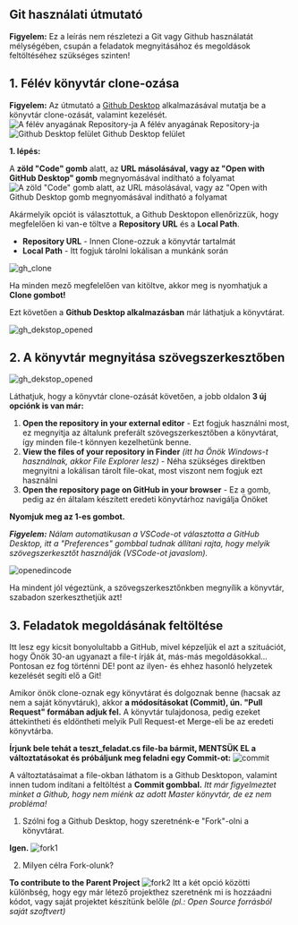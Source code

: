 ## Git használati útmutató
**Figyelem:** Ez a leírás nem részletezi a Git vagy Github használatát mélységében, csupán a feladatok megnyitásához és megoldások feltöltéséhez szükséges szinten!

## 1. Félév könyvtár clone-ozása
**Figyelem:** Az útmutató a [Github Desktop](https://desktop.github.com) alkalmazásával mutatja be a könyvtár clone-ozását, valamint kezelését. 
![A félév anyagának Repository-ja](https://github.com/Herkerr/Milton_ProgTech/blob/main/etc/git_tutorial/gh_repo_main.png)
A félév anyagának Repository-ja
![Github Desktop felület](https://github.com/Herkerr/Milton_ProgTech/blob/main/etc/git_tutorial/gh_desktop_main.png)
Github Desktop felület

**1. lépés:**

A **zöld "Code" gomb** alatt, az **URL másolásával, vagy az "Open with GitHub Desktop" gomb** megnyomásával indítható a folyamat
![A zöld "Code" gomb alatt, az URL másolásával, vagy az "Open with Github Desktop gomb megnyomásával indítható a folyamat](https://github.com/Herkerr/Milton_ProgTech/blob/main/etc/git_tutorial/gh_repo_open1.png)

Akármelyik opciót is választottuk, a Github Desktopon ellenőrizzük, hogy megfelelően ki van-e töltve a **Repository URL** és a **Local Path**.

 - **Repository URL** - Innen Clone-ozzuk a könyvtár tartalmát
 - **Local Path** - Itt fogjuk tárolni lokálisan a munkánk során

![gh_clone](https://github.com/Herkerr/Milton_ProgTech/blob/main/etc/git_tutorial/gh_desktop_clone.png)

Ha minden mező megfelelően van kitöltve, akkor meg is nyomhatjuk a **Clone gombot!**

Ezt követően a **Github Desktop alkalmazásban** már láthatjuk a könyvtárat.

![gh_dekstop_opened](https://github.com/Herkerr/Milton_ProgTech/blob/main/etc/git_tutorial/gh_desktop_openWithCode.png)

## 2. A könyvtár megnyitása szövegszerkesztőben

![gh_dekstop_opened](https://github.com/Herkerr/Milton_ProgTech/blob/main/etc/git_tutorial/gh_desktop_openWithCode.png)

Láthatjuk, hogy a könyvtár clone-ozását követően, a jobb oldalon **3 új opciónk is van már:**

 1. **Open the repository in your external editor** - Ezt fogjuk használni most, ez megnyitja az általunk preferált szövegszerkesztőben a könyvtárat, így minden file-t könnyen kezelhetünk benne.
 2. **View the files of your repository in Finder** *(itt ha Önök Windows-t használnak, akkor File Explorer lesz)* - Néha szükséges direktben megnyitni a lokálisan tárolt file-okat, most viszont nem fogjuk ezt használni
 3. **Open the repository page on GitHub in your browser** - Ez a gomb, pedig az én általam készített eredeti könyvtárhoz navigálja Önöket

**Nyomjuk meg az 1-es gombot.**

***Figyelem:** Nálam automatikusan a VSCode-ot választotta a GitHub Desktop, itt a "Preferences" gombbal tudnak állítani rajta, hogy melyik szövegszerkesztőt használják (VSCode-ot javaslom).*

![openedincode](https://github.com/Herkerr/Milton_ProgTech/blob/main/etc/git_tutorial/gh_vscode1.png)

Ha mindent jól végeztünk, a szövegszerkesztőnkben megnyílik a könyvtár, szabadon szerkeszthetjük azt!

## 3. Feladatok megoldásának feltöltése
Itt lesz egy kicsit bonyolultabb a GitHub, mivel képzeljük el azt a szituációt, hogy Önök 30-an ugyanazt a file-t írják át, más-más megoldásokkal... Pontosan ez fog történni DE! pont az ilyen- és ehhez hasonló helyzetek kezelését segíti elő a Git!

Amikor önök clone-oznak egy könyvtárat és dolgoznak benne (hacsak az nem a saját könyvtáruk), akkor **a módosításokat (Commit), ún. "Pull Request" formában adjuk fel.** A könyvtár tulajdonosa, pedig ezeket áttekintheti és eldöntheti melyik Pull Request-et Merge-eli be az eredeti könyvtárba.

**Írjunk bele tehát a teszt_feladat.cs file-ba bármit, MENTSÜK EL a változtatásokat és próbáljunk meg feladni egy Commit-ot:**
![commit](https://github.com/Herkerr/Milton_ProgTech/blob/main/etc/git_tutorial/gh_commit.png)

A változtatásaimat a file-okban láthatom is a Github Desktopon, valamint innen tudom indítani a feltöltést a **Commit gombbal.**
*Itt már figyelmeztet minket a Github, hogy nem miénk az adott Master könyvtár, de ez nem probléma!*

1. Szólni fog a Github Desktop, hogy szeretnénk-e "Fork"-olni a könyvtárat.

**Igen.**
![fork1](https://github.com/Herkerr/Milton_ProgTech/blob/main/etc/git_tutorial/gh_fork.png)

2. Milyen célra Fork-olunk?

**To contribute to the Parent Project**
![fork2](https://github.com/Herkerr/Milton_ProgTech/blob/main/etc/git_tutorial/gh_fork_select.png)
Itt a két opció közötti különbség, hogy egy már létező projekthez szeretnénk mi is hozzáadni kódot, vagy saját projektet készítünk belőle *(pl.: Open Source forrásból saját szoftvert)*
